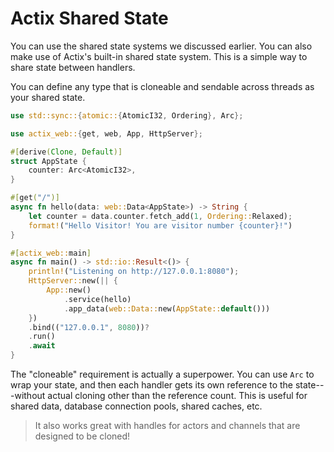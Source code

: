 # Actix Shared State

You can use the shared state systems we discussed earlier. You can also make use of Actix's built-in shared state system. This is a simple way to share state between handlers.

You can define any type that is cloneable and sendable across threads as your shared state.

```rust
use std::sync::{atomic::{AtomicI32, Ordering}, Arc};

use actix_web::{get, web, App, HttpServer};

#[derive(Clone, Default)]
struct AppState {
    counter: Arc<AtomicI32>,
}

#[get("/")]
async fn hello(data: web::Data<AppState>) -> String {
    let counter = data.counter.fetch_add(1, Ordering::Relaxed);
    format!("Hello Visitor! You are visitor number {counter}!")
}

#[actix_web::main]
async fn main() -> std::io::Result<()> {
    println!("Listening on http://127.0.0.1:8080");
    HttpServer::new(|| {
        App::new()
            .service(hello)
            .app_data(web::Data::new(AppState::default()))
    })
    .bind(("127.0.0.1", 8080))?
    .run()
    .await
}
```

The "cloneable" requirement is actually a superpower. You can use `Arc` to wrap your state, and then each handler gets its own reference to the state---without actual cloning other than the reference count. This is useful for shared data, database connection pools, shared caches, etc.

> It also works great with handles for actors and channels that are designed to be cloned!
